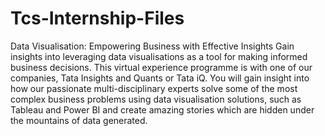 # Tcs-Internship-Files
Data Visualisation: Empowering Business with Effective Insights
Gain insights into leveraging data visualisations as a tool for making informed business decisions.
This virtual experience programme is with one of our companies, Tata Insights and Quants or Tata iQ. You will gain insight into how our passionate multi-disciplinary experts solve some of the most complex business problems using data visualisation solutions, such as Tableau and Power BI and create amazing stories which are hidden under the mountains of data generated. 
